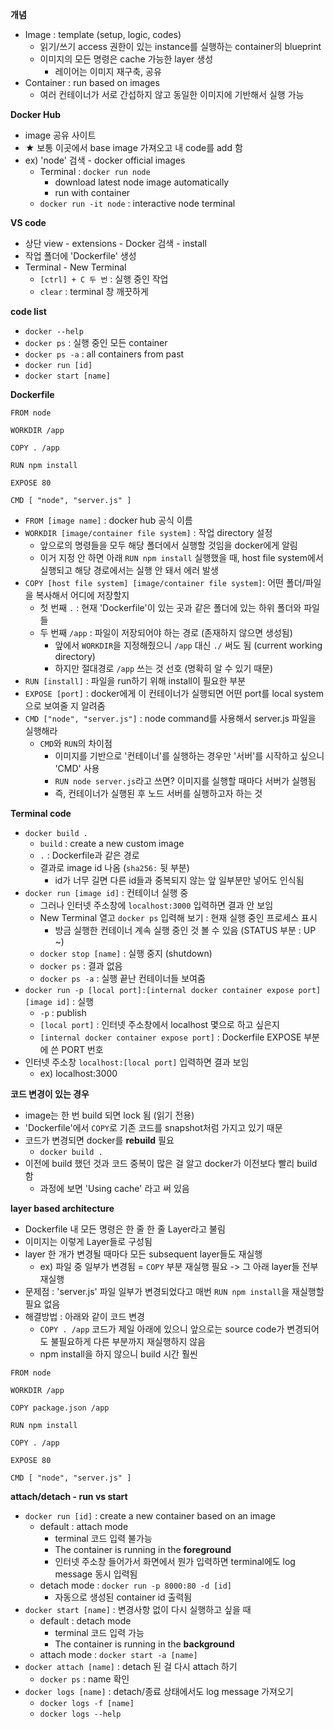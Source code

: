 <b>개념</b>
- Image : template (setup, logic, codes)
  - 읽기/쓰기 access 권한이 있는 instance를 실행하는 container의 blueprint
  - 이미지의 모든 명령은 cache 가능한 layer 생성
    - 레이어는 이미지 재구축, 공유 
- Container : run based on images
  - 여러 컨테이너가 서로 간섭하지 않고 동일한 이미지에 기반해서 실행 가능

<b>Docker Hub</b>
- image 공유 사이트
- ★ 보통 이곳에서 base image 가져오고 내 code를 add 함
- ex) 'node' 검색 - docker official images
  - Terminal : `docker run node`
    - download latest node image automatically
    - run with container
  - `docker run -it node` : interactive node terminal

<b>VS code</b>
- 상단 view - extensions - Docker 검색 - install
- 작업 폴더에 'Dockerfile' 생성
- Terminal - New Terminal
  - `[ctrl] + C 두 번` : 실행 중인 작업 
  - `clear` : terminal 창 깨끗하게

<b>code list</b>
- `docker --help`
- `docker ps` : 실행 중인 모든 container
- `docker ps -a` : all containers from past
- `docker run [id]`
- `docker start [name]`

<b>Dockerfile</b>

```
FROM node

WORKDIR /app

COPY . /app

RUN npm install

EXPOSE 80

CMD [ "node", "server.js" ]
```

- `FROM [image name]` : docker hub 공식 이름
- `WORKDIR [image/container file system]` : 작업 directory 설정
  - 앞으로의 명령들을 모두 해당 폴더에서 실행할 것임을 docker에게 알림
  - 이거 지정 안 하면 아래 `RUN npm install` 실행했을 때, host file system에서 실행되고 해당 경로에서는 실행 안 돼서 에러 발생
- `COPY [host file system] [image/container file system]`: 어떤 폴더/파일을 복사해서 어디에 저장할지
  - 첫 번째 `.` : 현재 'Dockerfile'이 있는 곳과 같은 폴더에 있는 하위 폴더와 파일들
  - 두 번째 `/app` : 파일이 저장되어야 하는 경로 (존재하지 않으면 생성됨)
    - 앞에서 `WORKDIR`을 지정해줬으니 `/app` 대신 `./` 써도 됨 (current working directory)
    - 하지만 절대경로 `/app` 쓰는 것 선호 (명확히 알 수 있기 때문)
- `RUN [install]` : 파일을 run하기 위해 install이 필요한 부분
- `EXPOSE [port]` : docker에게 이 컨테이너가 실행되면 어떤 port를 local system으로 보여줄 지 알려줌
- `CMD ["node", "server.js"]` : node command를 사용해서 server.js 파일을 실행해라
  - `CMD`와 `RUN`의 차이점
    - 이미지를 기반으로 '컨테이너'를 실행하는 경우만 '서버'를 시작하고 싶으니 'CMD' 사용
    - `RUN node server.js`라고 쓰면? 이미지를 실행할 때마다 서버가 실행됨
    - 즉, 컨테이너가 실행된 후 노드 서버를 실행하고자 하는 것

<b>Terminal code</b>
- `docker build .`
  - `build` : create a new custom image
  - `.` : Dockerfile과 같은 경로
  - 결과로 image id 나옴 (`sha256:` 뒷 부분)
    - id가 너무 길면 다른 id들과 중복되지 않는 앞 일부분만 넣어도 인식됨
- `docker run [image id]` : 컨테이너 실행 중
  - 그러나 인터넷 주소창에 `localhost:3000` 입력하면 결과 안 보임
  - New Terminal 열고 `docker ps` 입력해 보기 : 현재 실행 중인 프로세스 표시
    - 방금 실행한 컨테이너 계속 실행 중인 것 볼 수 있음 (STATUS 부분 : UP ~)
  - `docker stop [name]` : 실행 중지 (shutdown)
  - `docker ps` : 결과 없음
  - `docker ps -a` : 실행 끝난 컨테이너들 보여줌
- `docker run -p [local port]:[internal docker container expose port] [image id]` : 실행
  - `-p` : publish
  - `[local port]` : 인터넷 주소창에서 localhost 몇으로 하고 싶은지
  - `[internal docker container expose port]` : Dockerfile EXPOSE 부분에 쓴 PORT 번호
- 인터넷 주소창 `localhost:[local port]` 입력하면 결과 보임 
  - ex) localhost:3000

<b>코드 변경이 있는 경우</b>
- image는 한 번 build 되면 lock 됨 (읽기 전용)
- 'Dockerfile'에서 `COPY`로 기존 코드를 snapshot처럼 가지고 있기 때문
- 코드가 변경되면 docker를 **rebuild** 필요
  - `docker build .`
- 이전에 build 했던 것과 코드 중복이 많은 걸 알고 docker가 이전보다 빨리 build 함
  - 과정에 보면 'Using cache' 라고 써 있음

<b>layer based architecture</b>
- Dockerfile 내 모든 명령은 한 줄 한 줄 Layer라고 불림
- 이미지는 이렇게 Layer들로 구성됨
- layer 한 개가 변경될 때마다 모든 subsequent layer들도 재실행
  - ex) 파일 중 일부가 변경됨 = `COPY` 부분 재실행 필요 -> 그 아래 layer들 전부 재실행
- 문제점 : 'server.js' 파일 일부가 변경되었다고 매번 `RUN npm install`을 재실행할 필요 없음
- 해결방법 : 아래와 같이 코드 변경
  - `COPY . /app` 코드가 제일 아래에 있으니 앞으로는 source code가 변경되어도 불필요하게 다른 부분까지 재실행하지 않음
  - npm install을 하지 않으니 build 시간 훨씬 

```
FROM node

WORKDIR /app

COPY package.json /app

RUN npm install

COPY . /app

EXPOSE 80

CMD [ "node", "server.js" ]
```

<b>attach/detach - run vs start</b>
- `docker run [id]` : create a new container based on an image
  - default : attach mode
    - terminal 코드 입력 불가능
    - The container is running in the **foreground**
    - 인터넷 주소창 들어가서 화면에서 뭔가 입력하면 terminal에도 log message 동시 입력됨
  - detach mode : `docker run -p 8000:80 -d [id]`
    - 자동으로 생성된 container id 출력됨
- `docker start [name]` : 변경사항 없이 다시 실행하고 싶을 때
  - default : detach mode
    - terminal 코드 입력 가능
    - The container is running in the **background**
  - attach mode : `docker start -a [name]`
- `docker attach [name]` : detach 된 걸 다시 attach 하기
  - `docker ps` : name 확인
- `docker logs [name]` : detach/종료 상태에서도 log message 가져오기
  - `docker logs -f [name]`
  - `docker logs --help`

